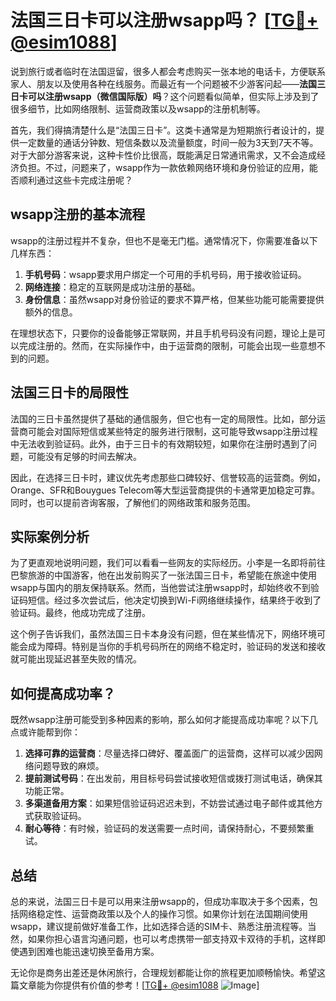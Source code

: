 # 法国三日卡可以注册wsapp吗？ [[TG💪+ @esim1088](https://t.me/s/esim1088)]

说到旅行或者临时在法国逗留，很多人都会考虑购买一张本地的电话卡，方便联系家人、朋友以及使用各种在线服务。而最近有一个问题被不少游客问起——**法国三日卡可以注册wsapp（微信国际版）吗**？这个问题看似简单，但实际上涉及到了很多细节，比如网络限制、运营商政策以及wsapp的注册机制等。

首先，我们得搞清楚什么是“法国三日卡”。这类卡通常是为短期旅行者设计的，提供一定数量的通话分钟数、短信条数以及流量额度，时间一般为3天到7天不等。对于大部分游客来说，这种卡性价比很高，既能满足日常通讯需求，又不会造成经济负担。不过，问题来了，wsapp作为一款依赖网络环境和身份验证的应用，能否顺利通过这些卡完成注册呢？

## wsapp注册的基本流程

wsapp的注册过程并不复杂，但也不是毫无门槛。通常情况下，你需要准备以下几样东西：

1. **手机号码**：wsapp要求用户绑定一个可用的手机号码，用于接收验证码。
2. **网络连接**：稳定的互联网是成功注册的基础。
3. **身份信息**：虽然wsapp对身份验证的要求不算严格，但某些功能可能需要提供额外的信息。

在理想状态下，只要你的设备能够正常联网，并且手机号码没有问题，理论上是可以完成注册的。然而，在实际操作中，由于运营商的限制，可能会出现一些意想不到的问题。

## 法国三日卡的局限性

法国的三日卡虽然提供了基础的通信服务，但它也有一定的局限性。比如，部分运营商可能会对国际短信或某些特定的服务进行限制，这可能导致wsapp注册过程中无法收到验证码。此外，由于三日卡的有效期较短，如果你在注册时遇到了问题，可能没有足够的时间去解决。

因此，在选择三日卡时，建议优先考虑那些口碑较好、信誉较高的运营商。例如，Orange、SFR和Bouygues Telecom等大型运营商提供的卡通常更加稳定可靠。同时，也可以提前咨询客服，了解他们的网络政策和服务范围。

## 实际案例分析

为了更直观地说明问题，我们可以看看一些网友的实际经历。小李是一名即将前往巴黎旅游的中国游客，他在出发前购买了一张法国三日卡，希望能在旅途中使用wsapp与国内的朋友保持联系。然而，当他尝试注册wsapp时，却始终收不到验证码短信。经过多次尝试后，他决定切换到Wi-Fi网络继续操作，结果终于收到了验证码。最终，他成功完成了注册。

这个例子告诉我们，虽然法国三日卡本身没有问题，但在某些情况下，网络环境可能会成为障碍。特别是当你的手机号码所在的网络不稳定时，验证码的发送和接收就可能出现延迟甚至失败的情况。

## 如何提高成功率？

既然wsapp注册可能受到多种因素的影响，那么如何才能提高成功率呢？以下几点或许能帮到你：

1. **选择可靠的运营商**：尽量选择口碑好、覆盖面广的运营商，这样可以减少因网络问题导致的麻烦。
2. **提前测试号码**：在出发前，用目标号码尝试接收短信或拨打测试电话，确保其功能正常。
3. **多渠道备用方案**：如果短信验证码迟迟未到，不妨尝试通过电子邮件或其他方式获取验证码。
4. **耐心等待**：有时候，验证码的发送需要一点时间，请保持耐心，不要频繁重试。

## 总结

总的来说，法国三日卡是可以用来注册wsapp的，但成功率取决于多个因素，包括网络稳定性、运营商政策以及个人的操作习惯。如果你计划在法国期间使用wsapp，建议提前做好准备工作，比如选择合适的SIM卡、熟悉注册流程等。当然，如果你担心语言沟通问题，也可以考虑携带一部支持双卡双待的手机，这样即使遇到困难也能迅速切换至备用方案。

无论你是商务出差还是休闲旅行，合理规划都能让你的旅程更加顺畅愉快。希望这篇文章能为你提供有价值的参考！[[TG💪+ @esim1088](https://t.me/s/esim1088) ![Image](https://i.postimg.cc/4NQfJmqS/Snipaste-2025-05-13-00-14-12.png)]